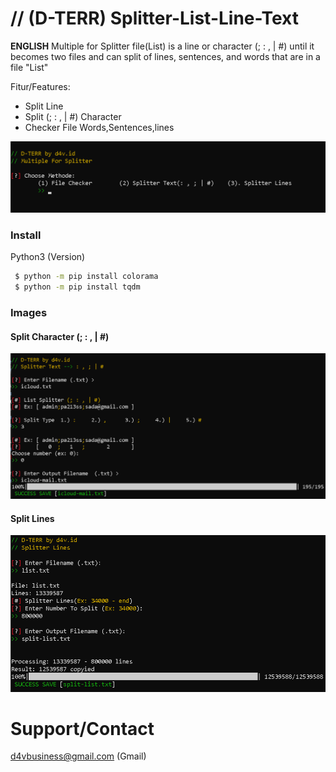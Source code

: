 # // (D-TERR) Splitter-List-Line-Text 
<b>ENGLISH</b>
Multiple for Splitter file(List) is a line or character (; : , | #) until it becomes two files and can split of lines, sentences, and words that are in a file "List"

Fitur/Features:
- Split Line
- Split (; : , | #) Character
- Checker File Words,Sentences,lines

<img src="dterr-1.png">

### Install
Python3 (Version)
```bash
 $ python -m pip install colorama
 $ python -m pip install tqdm
```

### Images
#### Split Character (; : , | #)

<img src="dterr-2.png">


#### Split Lines

<img src="dterr-3.png">

# Support/Contact
d4vbusiness@gmail.com (Gmail)
